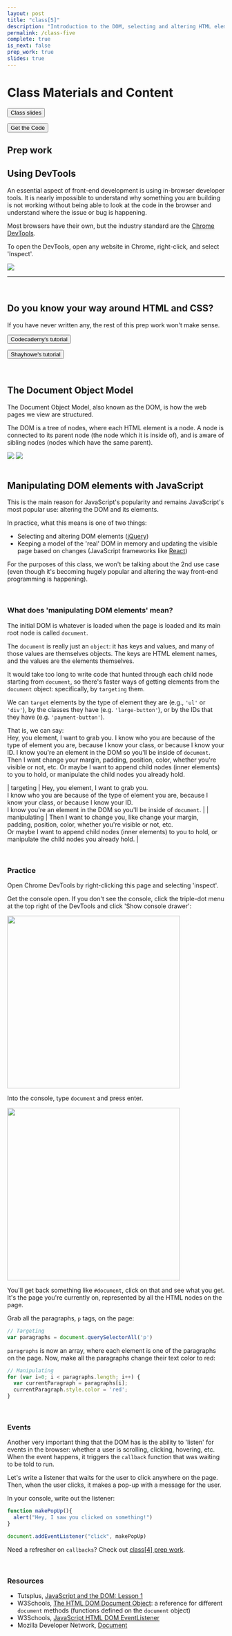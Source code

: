 ```yaml
---
layout: post
title: "class[5]"
description: "Introduction to the DOM, selecting and altering HTML elements, and using DevTools."
permalink: /class-five
complete: true
is_next: false
prep_work: true
slides: true
---
```

<h1 class="large-header">Class Materials and Content</h1>

<div class="button-wrapper">
  <a class="get-slides-link" href="{{ site.baseurl }}/class-five-slides"><button>Class slides</button></a>

  <a class="get-slides-link green-color" href="{{ site.baseurl }}/materials/class-five.zip"><button>Get the Code</button></a>
</div>

<h2 class="header large-header">Prep work</h2>

<h2 class="header medium-header">Using DevTools</h2>

An essential aspect of front-end development is using in-browser developer tools. It is nearly impossible to understand why something you are building is not working without being able to look at the code in the browser and understand where the issue or bug is happening.

Most browsers have their own, but the industry standard are the <a href="https://developer.chrome.com/devtools" target="blank">Chrome DevTools</a>.

To open the DevTools, open any website in Chrome, right-click, and select 'Inspect'.

<img src="{{ site.baseurl }}/assets/production/images/chrome-devtools.jpg">

<hr><br>

<h2 class="header medium-header">Do you know your way around HTML and CSS?</h2>

If you have never written any, the rest of this prep work won't make sense.

<div class="button-wrapper">
  <a class="get-slides-link green-color" target="blank" href="https://www.codecademy.com/learn/learn-html-css"><button>Codecademy's tutorial</button></a>

  <a class="get-slides-link green-color" target="blank" href="http://learn.shayhowe.com/html-css/building-your-first-web-page/"><button>Shayhowe's tutorial</button></a>
</div>

<br>

<h2 class="header medium-header">The Document Object Model</h2>

The Document Object Model, also known as the DOM, is how the web pages we view are structured.

The DOM is a tree of nodes, where each HTML element is a node. A node is connected to its parent node (the node which it is inside of), and is aware of sibling nodes (nodes which have the same parent).

<div class="flex-wrapper">
  <img src="{{ site.baseurl }}/assets/production/images/dom-example.jpg">
  <img src="{{ site.baseurl }}/assets/production/images/dom.gif">
</div>

<br>

<h2 class="header medium-header">Manipulating DOM elements with JavaScript</h2>

This is the main reason for JavaScript's popularity and remains JavaScript's most popular use: altering the DOM and its elements.

In practice, what this means is one of two things:

* Selecting and altering DOM elements (<a href="https://jquery.com/" target="blank">jQuery</a>)
* Keeping a model of the 'real' DOM in memory and updating the visible page based on changes (JavaScript frameworks like <a href="https://facebook.github.io/react/" target="blank">React</a>)

For the purposes of this class, we won't be talking about the 2nd use case (even though it's becoming hugely popular and altering the way front-end programming is happening).

<br>

<h3 class="header small-header">What does 'manipulating DOM elements' mean?</h3>

The initial DOM is whatever is loaded when the page is loaded and its main root node is called `document`.

The `document` is really just an `object`: it has keys and values, and many of those values are themselves objects. The keys are HTML element names, and the values are the elements themselves.

It would take too long to write code that hunted through each child node starting from `document`, so there's faster ways of getting elements from the `document` object: specifically, by `targeting` them.

We can `target` elements by the type of element they are (e.g., `'ul'` or `'div'`), by the classes they have (e.g. `'large-button'`), or by the IDs that they have (e.g. `'payment-button'`).

That is, we can say:<br>Hey, you element, I want to grab you. I know who you are because of the type of element you are, because I know your class, or because I know your ID. I know you're an element in the DOM so you'll be inside of `document`. Then I want change your margin, padding, position, color, whether you're visible or not, etc. Or maybe I want to append child nodes (inner elements) to you to hold, or manipulate the child nodes you already hold.

| targeting | Hey, you element, I want to grab you.<br>I know who you are because of the type of element you are, because I know your class, or because I know your ID.<br>I know you're an element in the DOM so you'll be inside of `document`. |
| manipulating | Then I want to change you, like change your margin, padding, position, color, whether you're visible or not, etc.<br>Or maybe I want to append child nodes (inner elements) to you to hold, or manipulate the child nodes you already hold. |

<br>

<h3 class="header medium-header">Practice</h3>

Open Chrome DevTools by right-clicking this page and selecting 'inspect'.

Get the console open. If you don't see the console, click the triple-dot menu at the top right of the DevTools and click 'Show console drawer':

<img src="{{ site.baseurl }}/assets/production/images/console.jpg" style="width:400px;">

<br>

Into the console, type `document` and press enter.

<img src="{{ site.baseurl }}/assets/production/images/console-two.jpg" style="width:400px;">

You'll get back something like `#document`, click on that and see what you get. It's the page you're currently on, represented by all the HTML nodes on the page.

Grab all the paragraphs, `p` tags, on the page:

```javascript
// Targeting
var paragraphs = document.querySelectorAll('p')

```

`paragraphs` is now an array, where each element is one of the paragraphs on the page. Now, make all the paragraphs change their text color to red:

```javascript
// Manipulating
for (var i=0; i < paragraphs.length; i++) {
  var currentParagraph = paragraphs[i];
  currentParagraph.style.color = 'red';
}
```

<br>

<h3 class="header small-header">Events</h3>

Another very important thing that the DOM has is the ability to 'listen' for events in the browser: whether a user is scrolling, clicking, hovering, etc. When the event happens, it triggers the `callback` function that was waiting to be told to run.

Let's write a listener that waits for the user to click anywhere on the page. Then, when the user clicks, it makes a pop-up with a message for the user.

In your console, write out the listener:

```javascript
function makePopUp(){
  alert("Hey, I saw you clicked on something!")
}

document.addEventListener("click", makePopUp)
```

Need a refresher on `callbacks`? Check out <a href="{{ site.baseurl }}{% post_url 2017-03-26-class-four %}" target="blank">class[4] prep work</a>.

<br>

<h3 class="header small-header">Resources</h3>

* Tutsplus, <a href="https://code.tutsplus.com/tutorials/javascript-and-the-dom-series-lesson-1--net-3134" target="blank">JavaScript and the DOM: Lesson 1</a>
* W3Schools, <a href="https://www.w3schools.com/jsref/dom_obj_document.asp" target="blank">The HTML DOM Document Object</a>: a reference for different `document` methods (functions defined on the `document` object)
* W3Schools, <a href="https://www.w3schools.com/js/js_htmldom_eventlistener.asp" target="blank">JavaScript HTML DOM EventListener</a>
* Mozilla Developer Network, <a href="https://developer.mozilla.org/en-US/docs/Web/API/document" target="blank">Document</a>
